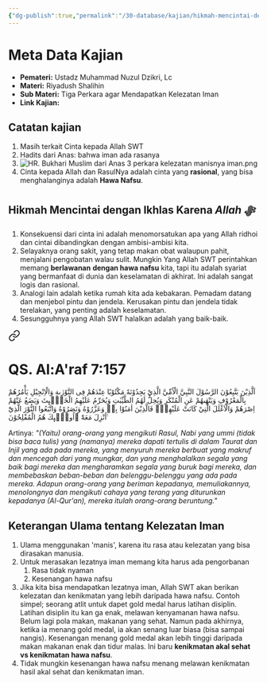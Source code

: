 ```yaml
---
{"dg-publish":true,"permalink":"/30-database/kajian/hikmah-mencintai-dengan-ikhlas-karena-allah-swt/","tags":["kajian"]}
---
```



# Meta Data Kajian
<div><ul class="dataview list-view-ul"><li><span><strong>Pemateri:</strong> Ustadz Muhammad Nuzul Dzikri, Lc</span></li><li><span><strong>Materi:</strong> Riyadush Shalihin</span></li><li><span><strong>Sub Materi:</strong> Tiga Perkara agar Mendapatkan Kelezatan Iman</span></li><li><span><strong>Link Kajian:</strong>  </span></li></ul></div>



 ## Catatan kajian
1. Masih terkait Cinta kepada Allah SWT
2. Hadits dari Anas: bahwa iman ada rasanya
3. ![HR. Bukhari Muslim dari Anas 3 perkara kelezatan manisnya iman.png](/img/user/40%20-%20Obsidian/Assets/HR.%20Bukhari%20Muslim%20dari%20Anas%203%20perkara%20kelezatan%20manisnya%20iman.png)
4. Cinta kepada Allah dan RasulNya adalah cinta yang **rasional**, yang bisa menghalanginya adalah **Hawa Nafsu**.

## Hikmah Mencintai dengan Ikhlas Karena ***Allah ﷻ*** 
1. Konsekuensi dari cinta ini adalah menomorsatukan apa yang Allah ridhoi dan cintai dibandingkan dengan ambisi-ambisi kita.
2. Selayaknya orang sakit, yang tetap makan obat walaupun pahit, menjalani pengobatan walau sulit. Mungkin Yang Allah SWT perintahkan memang **berlawanan** **dengan hawa nafsu** kita, tapi itu adalah syariat yang bermanfaat di dunia dan keselamatan di akhirat. Ini adalah sangat logis dan rasional.
3. Analogi lain adalah ketika rumah kita ada kebakaran. Pemadam datang dan menjebol pintu dan jendela. Kerusakan pintu dan jendela tidak terelakan, yang penting adalah keselamatan.
4. Sesungguhnya yang Allah SWT halalkan adalah yang baik-baik. 
<div class="transclusion internal-embed is-loaded"><a class="markdown-embed-link" href="/30-database/al-quran/all-surah/#qs-al-a-raf-7-157" aria-label="Open link"><svg xmlns="http://www.w3.org/2000/svg" width="24" height="24" viewBox="0 0 24 24" fill="none" stroke="currentColor" stroke-width="2" stroke-linecap="round" stroke-linejoin="round" class="svg-icon lucide-link"><path d="M10 13a5 5 0 0 0 7.54.54l3-3a5 5 0 0 0-7.07-7.07l-1.72 1.71"></path><path d="M14 11a5 5 0 0 0-7.54-.54l-3 3a5 5 0 0 0 7.07 7.07l1.71-1.71"></path></svg></a><div class="markdown-embed">



# QS. Al:A'raf 7:157
اَلَّذِيْنَ يَتَّبِعُوْنَ الرَّسُوْلَ النَّبِيَّ الْاُمِّيَّ الَّذِيْ يَجِدُوْنَهٗ مَكْتُوْبًا عِنْدَهُمْ فِى التَّوْرٰىةِ وَالْاِنْجِيْلِ يَأْمُرُهُمْ بِالْمَعْرُوْفِ وَيَنْهٰىهُمْ عَنِ الْمُنْكَرِ وَيُحِلُّ لَهُمُ الطَّيِّبٰتِ وَيُحَرِّمُ عَلَيْهِمُ الْخَبٰۤىِٕثَ وَيَضَعُ عَنْهُمْ اِصْرَهُمْ وَالْاَغْلٰلَ الَّتِيْ كَانَتْ عَلَيْهِمْۗ فَالَّذِيْنَ اٰمَنُوْا بِهٖ وَعَزَّرُوْهُ وَنَصَرُوْهُ وَاتَّبَعُوا النُّوْرَ الَّذِيْٓ اُنْزِلَ مَعَهٗٓ  ۙاُولٰۤىِٕكَ هُمُ الْمُفْلِحُوْنَ ࣖ

Artinya: *"(Yaitu) orang-orang yang mengikuti Rasul, Nabi yang ummi (tidak bisa baca tulis) yang (namanya) mereka dapati tertulis di dalam Taurat dan Injil yang ada pada mereka, yang menyuruh mereka berbuat yang makruf dan mencegah dari yang mungkar, dan yang menghalalkan segala yang baik bagi mereka dan mengharamkan segala yang buruk bagi mereka, dan membebaskan beban-beban dan belenggu-belenggu yang ada pada mereka. Adapun orang-orang yang beriman kepadanya, memuliakannya, menolongnya dan mengikuti cahaya yang terang yang diturunkan kepadanya (Al-Qur'an), mereka itulah orang-orang beruntung."*



</div></div>

## Keterangan Ulama tentang Kelezatan Iman
1. Ulama menggunakan 'manis', karena itu rasa atau kelezatan yang bisa dirasakan manusia.
2. Untuk merasakan lezatnya iman memang kita harus ada pengorbanan
	1. Rasa tidak nyaman
	2. Kesenangan hawa nafsu
3. Jika kita bisa mendapatkan lezatnya iman, Allah SWT akan berikan kelezatan dan kenikmatan yang lebih daripada hawa nafsu. Contoh simpel; seorang atlit untuk dapet gold medal harus latihan disiplin. Latihan disiplin itu kan ga enak, melawan kenyamanan hawa nafsu. Belum lagi pola makan, makanan yang sehat. Namun pada akhirnya, ketika ia menang gold medal, ia akan senang luar biasa (bisa sampai nangis). Kesenangan menang gold medal akan lebih tinggi daripada makan makanan enak dan tidur malas. Ini baru **kenikmatan akal sehat vs kenikmatan hawa nafsu**.
4. Tidak mungkin kesenangan hawa nafsu menang melawan kenikmatan hasil akal sehat dan kenikmatan iman.


 
